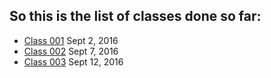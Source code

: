 ## So this is the list of classes done so far:
>
* [Class 001](https://github.com/Gideonamani/834/blob/gh-pages/%D0%A2%D0%B5%D0%BE%D1%80%D0%B8%D1%8F%20%D0%9D%D0%B0%D0%B4%D0%B5%D0%B6%D0%BD%D0%BE%D1%81%D1%82%D0%B8/Class%20001.md) Sept 2, 2016
* [Class 002](https://github.com/Gideonamani/834/blob/gh-pages/%D0%A2%D0%B5%D0%BE%D1%80%D0%B8%D1%8F%20%D0%9D%D0%B0%D0%B4%D0%B5%D0%B6%D0%BD%D0%BE%D1%81%D1%82%D0%B8/Class%20002.md) Sept 7, 2016
* [Class 003](https://github.com/Gideonamani/834/blob/gh-pages/%D0%A2%D0%B5%D0%BE%D1%80%D0%B8%D1%8F%20%D0%9D%D0%B0%D0%B4%D0%B5%D0%B6%D0%BD%D0%BE%D1%81%D1%82%D0%B8/Class%20003.md) Sept 12, 2016

